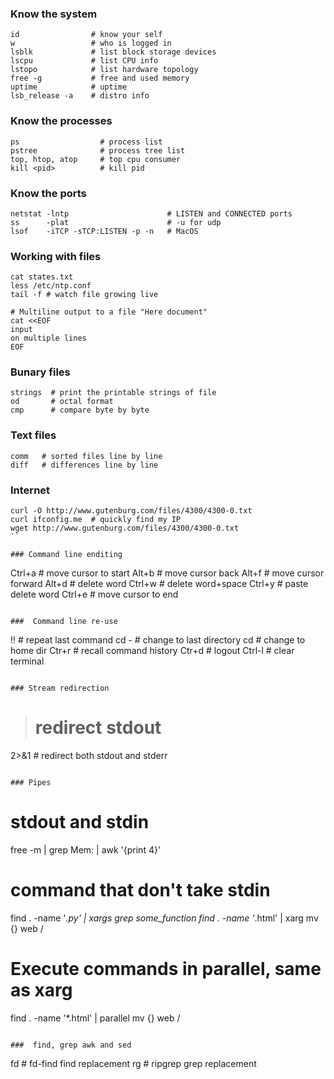 ### Know the system
```
id                # know your self
w                 # who is logged in
lsblk             # list block storage devices
lscpu             # list CPU info
lstopo            # list hardware topology
free -g           # free and used memory
uptime            # uptime
lsb_release -a    # distro info
```

### Know the processes
```
ps                  # process list
pstree              # process tree list
top, htop, atop     # top cpu consumer
kill <pid>          # kill pid
```
### Know the ports
```
netstat -lntp                      # LISTEN and CONNECTED ports
ss      -plat                      # -u for udp
lsof    -iTCP -sTCP:LISTEN -p -n   # MacOS
```


### Working with files
```
cat states.txt
less /etc/ntp.conf
tail -f # watch file growing live

# Multiline output to a file "Here document"
cat <<EOF
input 
on multiple lines
EOF

```

### Bunary files
```
strings  # print the printable strings of file
od       # octal format
cmp      # compare byte by byte
```

### Text files
```
comm   # sorted files line by line
diff   # differences line by line

```

### Internet
```
curl -O http://www.gutenburg.com/files/4300/4300-0.txt
curl ifconfig.me  # quickly find my IP
wget http://www.gutenburg.com/files/4300/4300-0.txt
``

### Command line enditing
```
Ctrl+a    # move cursor to start
Alt+b     # move cursor back
Alt+f     # move cursor forward
Alt+d     # delete word
Ctrl+w    # delete word+space
Ctrl+y    # paste delete word
Ctrl+e    # move cursor to end
```

###  Command line re-use
```
!!     # repeat last command
cd -   # change to last directory
cd     # change to home dir
Ctr+r  # recall command history
Ctr+d  # logout
Ctrl-l # clear terminal
```

### Stream redirection
```
>    # redirect stdout
2>&1 # redirect both stdout and stderr
```

### Pipes
```
# stdout and stdin
free -m | grep Mem:  |  awk  '{print 4}'

# command that don't take stdin
find . -name '*.py' | xargs grep some_function
find . -name '*.html' | xarg mv {} web /

# Execute commands in parallel, same as xarg
find . -name '*.html' | parallel mv {} web /
```

###  find, grep awk and sed
```
fd  # fd-find find replacement
rg  # ripgrep grep replacement
```
